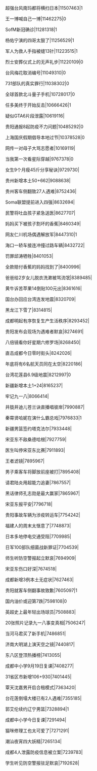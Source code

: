 超强台风南玛都将横扫日本|11507463|1

王一博喊自己一博|11462275|0

SofM新冠确诊|11281318|1

杨佑宁演的四哥太狠了|11256529|1

军人为救人手指被缝13针|11223515|1

烈士安葬仪式上的无声礼步|11220109|0

台风梅花取消编号|11049310|0

731部队的真实罪行|11038302|0

全球首款北斗量子手机|10728017|0

任多美终于开始反击|10666426|1

疑似GTA6片段泄露|10619116|

贵阳通报8起防疫不力问题|10485292|0

上海国庆假期倡导本地过节|10378528|0

网传一对母子大骂志愿者|10169119|

当我第一次看星际穿越|9767378|0

女生9个月瘦45斤分享秘诀|9729730|

贵州新增本土50+662|9088638|

贵州客车侧翻致27人遇难|8752436|

Soma联盟提前进入四强|8632694|

民警将吐血孩子紧急送医|8627707|

妈妈买下被孩子割坏的香蕉|8460349|

网友仁川机场偶遇解放军|8447310|1

海口一轿车接连冲撞过路车辆|8432722|

罚罪邱涛牺牲|8401053|

全款赔付香蕉的妈妈找到了|8400996|

爸爸给2岁女儿脱衣洗漱被骂流氓|8389485|

黄牛诉苦苹果14倒贴100元出|8361616|

国台办回应台湾连发地震|8320709|

黑龙江下雪了|8314815|

成都明起有序恢复生产生活秩序|8293452|

贵阳发布会现场为遇难者默哀|8274691|

八倍镜看你好星期六修罗场|8268450|

直击成都今日零时街头|8242026|

年底将有6名航天员同在太空|8220186|

台湾花莲县6.9级地震|8212997|0

新疆新增本土1+24|8165237|

牢记九一八|8066414|

井胧井迪儿苍兰诀直播唱彼岸|7990887|

秦霄贤哈妮在演什么霸总戏|7976833|1

新疆男篮签约塔克法尔|7933448|

宋亚东不敌桑德哈根|7927759|

医生叫停宋亚东比赛|7911893|

王者滤镜|7895967|

男子乘客车将脚放前座被打|7895408|

请君陆炎用超能力追妻|7867557|

黑话律师孔志勋是最大赢家|7865967|

宋亚东报平安|7796718|

贵阳事故车辆为涉疫转运车|7754242|

福建人的周末太惬意了|7748873|

日本多地停电交通受阻|7709985|

日军100部队细菌战新罪证|7704539|

师生听防空警报起立默哀|7694909|

宋亚东伤口好深|7674518|

成都新增3例本土无症状|7627463|

贵阳就客车侧翻事故致歉|7605097|1

国内油价或迎第7跌|7598108|0

英超史上最年轻出场球员|7508883|

20张照片记录九一八事变真相|7506247|

当河马君买了新手机|7486851|

济南大明湖上演天空之镜|7440817|

东八区登顶热播榜|7413055|

成都中小学9月19日复课|7408277|

31省区市新增106+930|7401445|

覃天沈嘉男开启合租模式|7363420|

台花莲倒塌大楼已有2人遇难|7355185|

郭艾伦续约辽宁男篮|7328894|1

成都中小学今日复课|7291494|

猫咪修理工也太可爱了|7271291|

潮汕夜宵四大妖精|7265134|

成都4人泄露防疫信息被立案|7239783|

学生听见防空警报驻足默哀|7192628|

